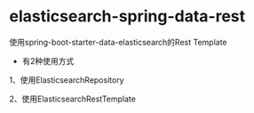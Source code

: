 #  elasticsearch-spring-data-rest
使用spring-boot-starter-data-elasticsearch的Rest Template

- 有2种使用方式

1、使用ElasticsearchRepository

2、使用ElasticsearchRestTemplate